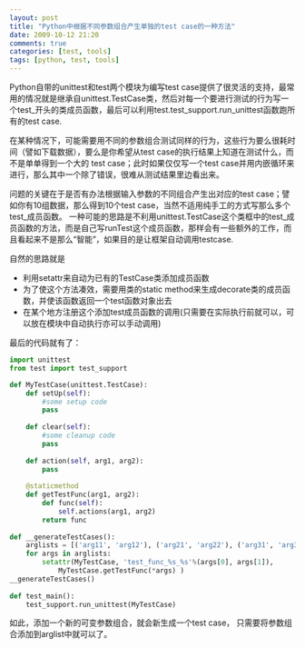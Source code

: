 ```yaml
---
layout: post
title: "Python中根据不同参数组合产生单独的test case的一种方法"
date: 2009-10-12 21:20
comments: true
categories: [test, tools]
tags: [python, test, tools]
---
```


Python自带的unittest和test两个模块为编写test case提供了很灵活的支持，最常用的情况就是继承自unittest.TestCase类，然后对每一个要进行测试的行为写一个test_开头的类成员函数，最后可以利用test.test_support.run_unittest函数跑所有的test case.

在某种情况下，可能需要用不同的参数组合测试同样的行为，这些行为要么很耗时间（譬如下载数据），要么是你希望从test case的执行结果上知道在测试什么，而不是单单得到一个大的 test case；此时如果仅仅写一个test case并用内嵌循环来进行，那么其中一个除了错误，很难从测试结果里边看出来。

<!--more-->

问题的关键在于是否有办法根据输入参数的不同组合产生出对应的test case；譬如你有10组数据，那么得到10个test case，当然不适用纯手工的方式写那么多个test_成员函数。
一种可能的思路是不利用unittest.TestCase这个类框中的test_成员函数的方法，而是自己写runTest这个成员函数，那样会有一些额外的工作，而且看起来不是那么“智能”，如果目的是让框架自动调用testcase.
 
 自然的思路就是

- 利用setattr来自动为已有的TestCase类添加成员函数  
- 为了使这个方法凑效，需要用类的static method来生成decorate类的成员函数，并使该函数返回一个test函数对象出去  
- 在某个地方注册这个添加test成员函数的调用(只需要在实际执行前就可以，可以放在模块中自动执行亦可以手动调用)  

最后的代码就有了：

``` python
import unittest
from test import test_support

def MyTestCase(unittest.TestCase):
    def setUp(self):
        #some setup code
        pass
       
    def clear(self):
        #some cleanup code
        pass
       
    def action(self, arg1, arg2):
        pass
       
    @staticmethod   
    def getTestFunc(arg1, arg2):
        def func(self):
            self.actions(arg1, arg2)
        return func
        
def __generateTestCases():
    arglists = [('arg11', 'arg12'), ('arg21', 'arg22'), ('arg31', 'arg32')]
    for args in arglists:
        setattr(MyTestCase, 'test_func_%s_%s'%(args[0], args[1]),
            MyTestCase.getTestFunc(*args) )
__generateTestCases()
      
def test_main():
    test_support.run_unittest(MyTestCase)
```

如此，添加一个新的可变参数组合，就会新生成一个test case， 只需要将参数组合添加到arglist中就可以了。
